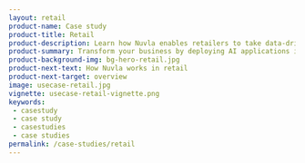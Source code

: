 ```yaml
---
layout: retail
product-name: Case study
product-title: Retail
product-description: Learn how Nuvla enables retailers to take data-driven decisions.
product-summary: Transform your business by deploying AI applications in stores to understand customer behaviour. Using Nuvla to deploy and manage those apps means you can focus on your customers and leave the tech to the techies.
product-background-img: bg-hero-retail.jpg
product-next-text: How Nuvla works in retail
product-next-target: overview
image: usecase-retail.jpg
vignette: usecase-retail-vignette.png
keywords:
 - casestudy
 - case study
 - casestudies
 - case studies
permalink: /case-studies/retail
---
```

